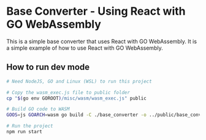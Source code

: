 # Base Converter - Using React with GO WebAssembly
This is a simple base converter that uses React with GO WebAssembly. It is a simple example of how to use React with GO WebAssembly.

## How to run dev mode

```bash
# Need NodeJS, GO and Linux (WSL) to run this project

# Copy the wasm_exec.js file to public folder
cp "$(go env GOROOT)/misc/wasm/wasm_exec.js" public

# Build GO code to WASM
GOOS=js GOARCH=wasm go build -C ./base_converter -o ../public/base_converter.wasm github.com/thalessd/base-coverter-wasm/base_converter/cmd/wasm

# Run the project
npm run start
```
